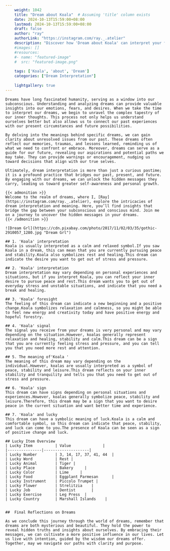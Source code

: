 ```yaml
---
    weight: 1042
    title: "Dream about Koala"  # Assuming 'title' column exists
    date: 2024-10-13T15:59:00+08:00
    lastmod: 2024-10-13T15:59:00+08:00
    draft: false
    author: "ray"
    authorLink: "https://instagram.com/ray._.atelier"
    description: "Discover how 'Dream about Koala' can interpret your future and uncover its significant meanings in your life."
    #images: []
    #resources:
    #- name: "featured-image"
    #  src: "featured-image.png"
    
    tags: ['Koala', 'about', 'Dream']
    categories: ["Dream Interpretation"]
    
    lightgallery: true
---
```

    
    Dreams have long fascinated humanity, serving as a window into our subconscious. Understanding and analyzing dreams can provide valuable insights into our emotions, fears, and desires. When we take the time to interpret our dreams, we begin to unravel the complex tapestry of our inner thoughts. This process not only helps us understand ourselves better but also allows us to connect our past experiences with our present circumstances and future possibilities.
    
    By delving into the meanings behind specific dreams, we can gain clarity about unresolved issues from our past. These dreams often reflect our memories, traumas, and lessons learned, reminding us of what we need to confront or embrace. Moreover, dreams can serve as a guide for our future, revealing our aspirations and potential paths we may take. They can provide warnings or encouragement, nudging us toward decisions that align with our true selves.
    
    Ultimately, dream interpretation is more than just a curious pastime; it is a profound practice that bridges our past, present, and future. By engaging with our dreams, we can unlock the hidden messages they carry, leading us toward greater self-awareness and personal growth.
    
    {{< admonition >}}
    Welcome to the realm of dreams, where I, [Ray](https://instagram.com/ray._.atelier), explore the intricacies of dream interpretation and meaning. Here, you’ll find insights that bridge the gap between your subconscious and conscious mind. Join me on a journey to uncover the hidden messages in your dreams.
    {{< /admonition >}}
    
    ![Dream Grl](https://cdn.pixabay.com/photo/2017/11/02/03/35/gothic-2910057_1280.jpg "Dream Grl")
    
    ## 1. 'Koala' interpretation
    Koala is usually interpreted as a calm and relaxed symbol.If you saw Koala in a dream, this can mean that you are currently pursuing peace and stability.Koala also symbolizes rest and healing.This dream can indicate the desire you want to get out of stress and pressure.
    
    ## 2. 'Koala' interpretation
    Dream interpretation may vary depending on personal experiences and situations, but if you interpret Koala, you can reflect your inner desire to pursue peace and rest.This dream wants you to get out of everyday stress and unstable situations, and indicate that you need a break and healing.
    
    ## 3. 'Koala' foresight
    The feeling of this dream can indicate a new beginning and a positive change.Koala symbolizes relaxation and calmness, so you might be able to feel new energy and creativity today and have positive energy and hopeful forestry.
    
    ## 4. 'Koala' signal
    The signal you receive from your dreams is very personal and may vary depending on the situation.However, koalas generally represent relaxation and healing, stability and calm.This dream can be a sign that you are currently feeling stress and pressure, and you can tell you that you need more rest and attention.
    
    ## 5. The meaning of'Koala '
    The meaning of this dream may vary depending on the individual.However, koalas are usually interpreted as a symbol of peace, stability and leisure.This dream reflects on your inner stability and tranquility and tells you that you need to get out of stress and pressure.
    
    ## 6. 'Koala' sign
    This dream can have signs depending on personal situations and experiences.However, koalas generally symbolize peace, stability and leisure.Therefore, this dream may be a sign that you want to desire peace in the current situation and want better time and experience.
    
    ## 7. 'Koala' and lucky
    This dream can have a symbolic meaning of luck.Koala is a calm and comfortable symbol, so this dream can indicate that peace, stability, and luck can come to you.The presence of Koala can be seen as a sign of positive change and luck.
    
    ## Lucky Item Overview
    | Lucky Item          | Value              |
    |---------------|--------------------|
    | Lucky Number        | 3, 14, 17, 37, 41, 44  |
    | Lucky Word          | Rest |
    | Lucky Animal        | Tiger |
    | Lucky Place         | Bakery     |
    | Lucky Color         | Lime     |
    | Lucky Food          | Eggplant Parmesan      |
    | Lucky Instrument    | Piccolo Trumpet |
    | Lucky Flower        | Strelitzia    |
    | Lucky Job           | Dentist       |
    | Lucky Exercise      | Leg Press  |
    | Lucky Country       | Marshall Islands    |
    
    
    ##  Final Reflections on Dreams
    
    As we conclude this journey through the world of dreams, remember that dreams are both mysterious and beautiful. They hold the power to reveal hidden truths and insights about ourselves. By embracing their messages, we can cultivate a more positive influence in our lives. Let us live with intention, guided by the wisdom our dreams offer. Together, may we navigate our paths with clarity and purpose.
    
